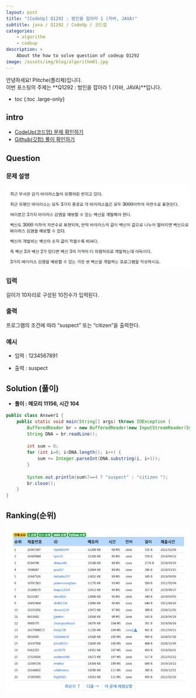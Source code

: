 ```yaml
---
layout: post
title: "[CodeUp] Q1292 : 범인을 잡아라 1 (자바, JAVA)"
subtitle: java / Q1292 / CodeUp / 코드업
categories:
    - algorithm
    - codeup
description: >
    About the how to solve question of codeup Q1292
image: /assets/img/blog/algorithm01.jpg
---
```


안녕하세요! Plitche(플리체)입니다.  
이번 포스팅의 주제는 **Q1292 : 범인을 잡아라 1 (자바, JAVA)**입니다.

* toc
{:toc .large-only}

## intro
* [CodeUp(코드업) 문제 확인하기](https://codeup.kr/problem.php?id=1292)  
* [Github(깃헙) 풀이 확인하기](https://github.com/plitche/CodeUp_Solution/tree/master/Q1201~Q1300/Q1292)  

## Question
### 문제 설명
![](/assets/post/codeup/Q1200~Q1299/20210911_02/01.JPG)  

### 입력
 길이가 10자리로 구성된 10진수가 입력된다.  

### 출력
프로그램의 조건에 따라 “suspect” 또는 “citizen”을 출력한다.

### 예시
* 입력 : 1234567891  

* 출력 : suspect  

## Solution (풀이)
* **풀이 : 메모리 11156, 시간 104**  

```java
public class Answer1 {
	public static void main(String[] args) throws IOException {
		BufferedReader br = new BufferedReader(new InputStreamReader(System.in));
		String DNA = br.readLine();
		
		int sum = 0;
		for (int i=0; i<DNA.length(); i++) {
			sum += Integer.parseInt(DNA.substring(i, i+1));
		}
		
		System.out.println(sum%7==4 ? "suspect" : "citizen ");
		br.close();
	}
}
```  

## Ranking(순위)
![](/assets/post/codeup/Q1200~Q1299/20210911_02/02.JPG)  